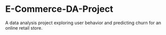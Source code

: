 # E-Commerce-DA-Project
A data analysis project exploring user behavior and predicting churn for an online retail store.
